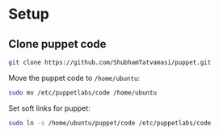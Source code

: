# Setup

## Clone puppet code
```bash
git clone https://github.com/ShubhamTatvamasi/puppet.git
```

Move the puppet code to `/home/ubuntu`:
```bash
sudo mv /etc/puppetlabs/code /home/ubuntu
```

Set soft links for puppet:
```bash
sudo ln -s /home/ubuntu/puppet/code /etc/puppetlabs/code
```
